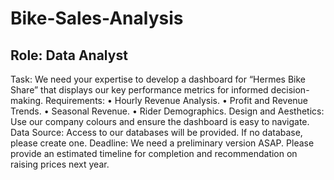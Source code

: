 # Bike-Sales-Analysis

## Role: Data Analyst
Task: We need your expertise to develop a dashboard for “Hermes Bike Share” that displays our key performance metrics for informed decision-making.
Requirements: 
•	Hourly Revenue Analysis.
•	Profit and Revenue Trends.
•	Seasonal Revenue.
•	Rider Demographics.
Design and  Aesthetics: Use our company colours and ensure the dashboard is easy to navigate. 
Data Source: Access to our databases will be provided. If no database, please create one.
Deadline: We need a preliminary version ASAP.
Please provide an estimated timeline for completion and recommendation on raising prices next year.
